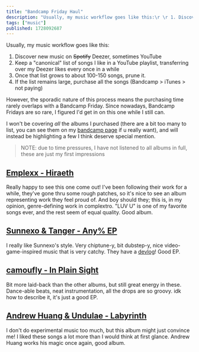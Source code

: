 ```yaml
---
title: "Bandcamp Friday Haul"
description: "Usually, my music workflow goes like this:\r \r 1. Discover new music on ~~Spotify~~ Deezer, sometimes YouTube\r 2. Keep a \"canonical\" list..."
tags: ["music"]
published: 1728092687
---
```


Usually, my music workflow goes like this:

1. Discover new music on ~~Spotify~~ Deezer, sometimes YouTube
2. Keep a "canonical" list of songs I like in a YouTube playlist, transferring over my Deezer likes every once in a while
3. Once that list grows to about 100-150 songs, prune it.
4. If the list remains large, purchase all the songs (Bandcamp > iTunes > not paying)

However, the sporadic nature of this process means the purchasing time rarely overlaps with a Bandcamp Friday. Since nowadays, Bandcamp Fridays are so rare, I figured I'd get in on this one while I still can.

I won't be covering _all_ the albums I purchased (there are a bit too many to list, you can see them on my [bandcamp page](https://bandcamp.com/p0lyw0lf) if u really want), and will instead be highlighting a few I think deserve special mention.

> NOTE: due to time pressures, I have not listened to all albums in full, these are just my first impressions

## [Emplexx - Hiraeth](https://emplexx.bandcamp.com/album/hiraeth)

Really happy to see this one come out! I've been following their work for a while, they've gone thru some rough patches, so it's nice to see an album representing work they feel proud of. And boy should they; this is, in my opinion, genre-defining work in complextro. "LUV U" is one of my favorite songs ever, and the rest seem of equal quality. Good album.

## [Sunnexo & Tanger - Any% EP](https://sunnexo.bandcamp.com/album/any-ep)

I really like Sunnexo's style. Very chiptune-y, bit dubstep-y, nice video-game-inspired music that is very catchy. They have a [devlog](https://sunnexo.moe/any)! Good EP.

## [camoufly - In Plain Sight](https://camouflybeats.bandcamp.com/album/in-plain-sight)

Bit more laid-back than the other albums, but still great energy in these. Dance-able beats, neat instrumentation, all the drops are so groovy. idk how to describe it, it's just a good EP.

## [Andrew Huang & Undulae - Labyrinth](https://andrewhuang.bandcamp.com/album/labyrinth)

I don't do experimental music too much, but this album might just convince me! I liked these songs a lot more than I would think at first glance. Andrew Huang works his magic once again, good album.